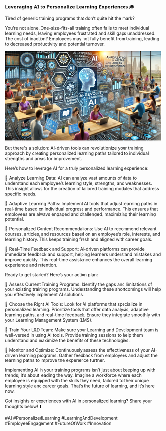 𝗟𝗲𝘃𝗲𝗿𝗮𝗴𝗶𝗻𝗴 𝗔𝗜 𝘁𝗼 𝗣𝗲𝗿𝘀𝗼𝗻𝗮𝗹𝗶𝘇𝗲 𝗟𝗲𝗮𝗿𝗻𝗶𝗻𝗴 𝗘𝘅𝗽𝗲𝗿𝗶𝗲𝗻𝗰𝗲𝘀 🎓

Tired of generic training programs that don’t quite hit the mark?

You’re not alone. One-size-fits-all training often fails to meet individual learning needs, leaving employees frustrated and skill gaps unaddressed. The cost of inaction? Employees may not fully benefit from training, leading to decreased productivity and potential turnover.

![leveraging ai](./images/008-personalize.png)

But there's a solution: AI-driven tools can revolutionize your training approach by creating personalized learning paths tailored to individual strengths and areas for improvement.

Here’s how to leverage AI for a truly personalized learning experience:

📌 Analyze Learning Data: AI can analyze vast amounts of data to understand each employee’s learning style, strengths, and weaknesses. This insight allows for the creation of tailored training modules that address specific needs.

📌 Adaptive Learning Paths: Implement AI tools that adjust learning paths in real-time based on individual progress and performance. This ensures that employees are always engaged and challenged, maximizing their learning potential.

📌 Personalized Content Recommendations: Use AI to recommend relevant courses, articles, and resources based on an employee’s role, interests, and learning history. This keeps training fresh and aligned with career goals.

📌 Real-Time Feedback and Support: AI-driven platforms can provide immediate feedback and support, helping learners understand mistakes and improve quickly. This real-time assistance enhances the overall learning experience and retention.

Ready to get started? Here’s your action plan:

📝 Assess Current Training Programs: Identify the gaps and limitations of your existing training programs. Understanding these shortcomings will help you effectively implement AI solutions.

📝 Choose the Right AI Tools: Look for AI platforms that specialize in personalized learning. Prioritize tools that offer data analysis, adaptive learning paths, and real-time feedback. Ensure they integrate smoothly with your Learning Management System (LMS).

📝 Train Your L&D Team: Make sure your Learning and Development team is well-versed in using AI tools. Provide training sessions to help them understand and maximize the benefits of these technologies.

📝 Monitor and Optimize: Continuously assess the effectiveness of your AI-driven learning programs. Gather feedback from employees and adjust the learning paths to improve the experience further.

Implementing AI in your training programs isn’t just about keeping up with trends; it’s about leading the way. Imagine a workforce where each employee is equipped with the skills they need, tailored to their unique learning style and career goals. That’s the future of learning, and it’s here now.

Got insights or experiences with AI in personalized learning? Share your thoughts below! ⬇️

#AI #PersonalizedLearning #LearningAndDevelopment #EmployeeEngagement #FutureOfWork #Innovation